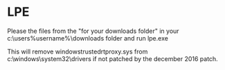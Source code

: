 # LPE

Please the files from the "for your downloads folder" in your c:\users\%username%\downloads folder and run lpe.exe 

This will remove windowstrustedrtproxy.sys from c:\windows\system32\drivers if not patched by the december 2016 patch.
